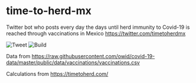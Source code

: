 # time-to-herd-mx
Twitter bot who posts every day the days until herd immunity to Covid-19 is reached through vaccinations in Mexico
https://twitter.com/timetoherdmx

![Tweet](https://github.com/hay-espacio-en-el-taco/time-to-herd-mx/workflows/Tweet/badge.svg)
![Build](https://github.com/hay-espacio-en-el-taco/time-to-herd-mx/workflows/Build/badge.svg)

Data from https://raw.githubusercontent.com/owid/covid-19-data/master/public/data/vaccinations/vaccinations.csv

Calculations from  https://timetoherd.com/
